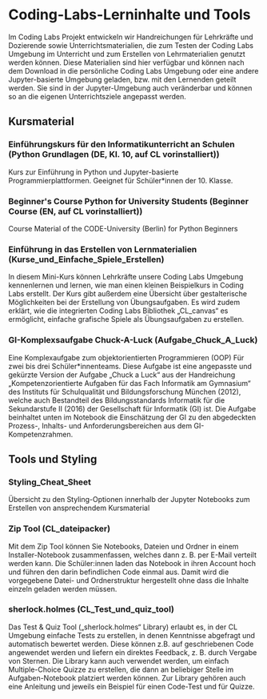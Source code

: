 # Coding-Labs-Lerninhalte und Tools
Im Coding Labs Projekt entwickeln wir Handreichungen für Lehrkräfte und Dozierende sowie Unterrichtsmaterialien, die zum Testen der Coding Labs Umgebung im Unterricht und zum Erstellen von Lehrmaterialien genutzt werden können. Diese Materialien sind hier verfügbar und können nach dem Download in die persönliche Coding Labs Umgebung oder eine andere Jupyter-basierte Umgebung geladen, bzw. mit den Lernenden geteilt werden. Sie sind in der Jupyter-Umgebung auch veränderbar und können so an die eigenen Unterrichtsziele angepasst werden.

## Kursmaterial

### Einführungskurs für den Informatikunterricht an Schulen (Python Grundlagen (DE, Kl. 10, auf CL vorinstalliert))
Kurs zur Einführung in Python und Jupyter-basierte Programmierplattformen. Geeignet für Schüler*innen der 10. Klasse.

### Beginner's Course Python for University Students (Beginner Course (EN, auf CL vorinstalliert))
Course Material of the CODE-University (Berlin) for Python Beginners

### Einführung in das Erstellen von Lernmaterialien (Kurse_und_Einfache_Spiele_Erstellen)
In diesem Mini-Kurs können Lehrkräfte unsere Coding Labs Umgebung kennenlernen und lernen, wie man einen kleinen Beispielkurs in Coding Labs erstellt. Der Kurs gibt außerdem eine Übersicht über gestalterische Möglichkeiten bei der Erstellung von Übungsaufgaben. Es wird zudem erklärt, wie die integrierten Coding Labs Bibliothek „CL_canvas“ es ermöglicht, einfache grafische Spiele als Übungsaufgaben zu erstellen.

### GI-Komplexsaufgabe Chuck-A-Luck (Aufgabe_Chuck_A_Luck)
Eine Komplexaufgabe zum objektorientierten Programmieren (OOP) Für zwei bis drei Schüler*innenteams. Diese Aufgabe ist eine angepasste und gekürzte Version der Aufgabe „Chuck a Luck“ aus der Handreichung „Kompetenzorientierte Aufgaben für das Fach Informatik am Gymnasium“ des Instituts für Schulqualität und Bildungsforschung München (2012), welche auch Bestandteil des Bildungsstandards Informatik für die Sekundarstufe II (2016) der Gesellschaft für Informatik (GI) ist. Die Aufgabe beinhaltet unten im Notebook die Einschätzung der GI zu den abgedeckten Prozess-, Inhalts- und Anforderungsbereichen aus dem GI-Kompetenzrahmen.

## Tools und Styling

### Styling_Cheat_Sheet
Übersicht zu den Styling-Optionen innerhalb der Jupyter Notebooks zum Erstellen von ansprechendem Kursmaterial

### Zip Tool (CL_dateipacker)
Mit dem Zip Tool können Sie Notebooks, Dateien und Ordner in einem Installer-Notebook zusammenfassen, welches dann z. B. per E-Mail verteilt werden kann. Die Schüler:innen laden das Notebook in ihren Account hoch und führen den darin befindlichen Code einmal aus. Damit wird die vorgegebene Datei- und Ordnerstruktur hergestellt ohne dass die Inhalte einzeln geladen werden müssen.

### sherlock.holmes (CL_Test_und_quiz_tool)
Das Test & Quiz Tool  („sherlock.holmes“ Library) erlaubt es, in der CL Umgebung einfache Tests zu erstellen, in denen Kenntnisse abgefragt und automatisch bewertet werden. Diese können z.B. auf geschriebenen Code angewendet werden und liefern ein direktes Feedback, z. B. durch Vergabe von Sternen. Die Library kann auch verwendet werden, um einfach Multiple-Choice Quizze zu erstellen, die dann an beliebiger Stelle im Aufgaben-Notebook platziert werden können. Zur Library gehören auch eine Anleitung und jeweils ein Beispiel für einen Code-Test und für Quizze.
